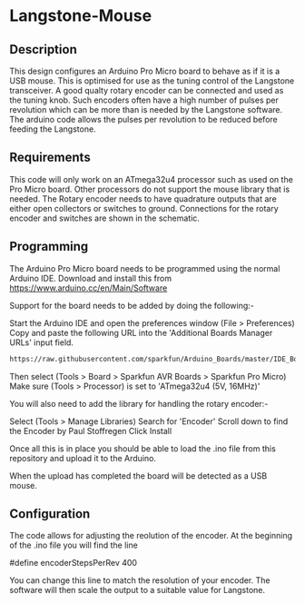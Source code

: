 # Langstone-Mouse
## Description

This design configures an Arduino Pro Micro board to behave as if it is a USB mouse. This is optimised for use as the tuning control of the Langstone transceiver. 
A good qualty rotary encoder can be connected and used as the tuning knob. Such encoders often have a high number of pulses per revolution which can be more than is needed by the Langstone software. The arduino code allows the pulses per revolution to be reduced before feeding the Langstone. 

## Requirements

This code will only work on an ATmega32u4 processor such as used on the Pro Micro board. Other processors do not support the mouse library that is needed.
The Rotary encoder needs to have quadrature outputs that are either open collectors or switches to ground.
Connections for the rotary encoder and switches are shown in the schematic. 

## Programming

The Arduino Pro Micro board needs to be programmed using the normal Arduino IDE. Download and install this from https://www.arduino.cc/en/Main/Software

Support for the board needs to be added by doing the following:-

Start the Arduino IDE and open the preferences window (File > Preferences)
Copy and paste the following URL into the 'Additional Boards Manager URLs' input field.

```sh
https://raw.githubusercontent.com/sparkfun/Arduino_Boards/master/IDE_Board_Manager/package_sparkfun_index.json
```
Then select (Tools > Board > Sparkfun AVR Boards > Sparkfun Pro Micro)
Make sure (Tools > Processor) is set to 'ATmega32u4 (5V, 16MHz)'

You will also need to add the library for handling the rotary encoder:-

Select (Tools > Manage Libraries)
Search for 'Encoder'
Scroll down to find the Encoder by Paul Stoffregen
Click Install

Once all this is in place you should be able to load the .ino file from this repository and upload it to the Arduino. 

When the upload has completed the board will be detected as a USB mouse.

## Configuration

The code allows for adjusting the reolution of the encoder. 
At the beginning of the .ino file you will find the line 

#define encoderStepsPerRev 400

You can change this line to match the resolution of your encoder. The software will then scale the output to a suitable value for Langstone. 










